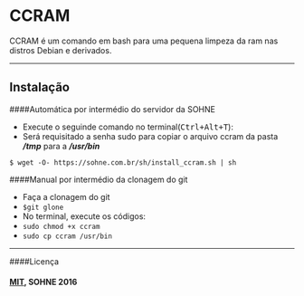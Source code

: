 CCRAM
===================


CCRAM é um comando em bash para uma pequena limpeza da ram nas distros Debian e derivados.

----------


Instalação
-------------

####Automática por intermédio do servidor da SOHNE
- Execute o seguinde comando no terminal(<kbd>Ctrl+Alt+T</kbd>):
 - Será requisitado a senha sudo para copiar o arquivo ccram da pasta ***/tmp*** para a ***/usr/bin***
```
$ wget -O- https://sohne.com.br/sh/install_ccram.sh | sh
```
####Manual por intermédio da clonagem do git
- Faça a clonagem do git
 - ```$git glone ```
- No terminal, execute os códigos:
 - ```sudo chmod +x ccram```
 - ```sudo cp ccram /usr/bin```

----------

####Licença
#### [MIT](https://opensource.org/licenses/MIT "MIT"), SOHNE 2016
